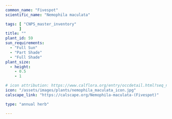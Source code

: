 ```yaml
---
common_name: "Fivespot"
scientific_name: "Nemophila maculata"

tags: [ "CNPS_master_inventory"
      ]
title: ""
plant_id: 59
sun_requirements:
  - "Full Sun"
  - "Part Shade"
  - "Full Shade"
plant_size:
  - height: 
    - 0.5
    - 1

# icon attribution: https://www.calflora.org/entry/occdetail.html?seq_num=io41642 
icon: "/assets/images/plants/nemophila_maculata_icon.jpg" 
calscape_link: "https://calscape.org/Nemophila-maculata-(Fivespot)"

type: "annual herb"

---
```



